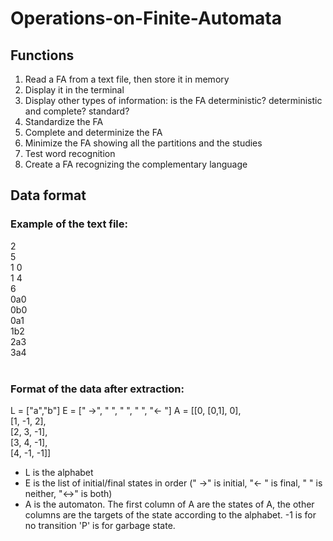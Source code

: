# Operations-on-Finite-Automata
## Functions
1. Read a FA from a text file, then store it in memory
2. Display it in the terminal
3. Display other types of information: is the FA deterministic? deterministic and complete? standard?
4. Standardize the FA
5. Complete and determinize the FA
6. Minimize the FA showing all the partitions and the studies
7. Test word recognition
8. Create a FA recognizing the complementary language
## Data format
### Example of the text file:<br>
2<br>
5<br>
1 0<br>
1 4<br>
6<br>
0a0<br>
0b0<br>
0a1<br>
1b2<br>
2a3<br>
3a4<br>
<br>
### Format of the data after extraction:<br>
L = ["a","b"]
E = [" ->", "   ", "   ", "   ", "<- "]
A = [[0, [0,1], 0],<br>
     [1, -1, 2],<br>
     [2, 3, -1],<br>
     [3, 4, -1],<br>
     [4, -1, -1]]<br> 

- L is the alphabet
- E is the list of initial/final states in order (" ->" is initial, "<- " is final, "   " is neither, "<->" is both)
- A is the automaton. The first column of A are the states of A, the other columns are the targets of the state according to the alphabet. -1 is for no transition 'P' is for garbage state.
